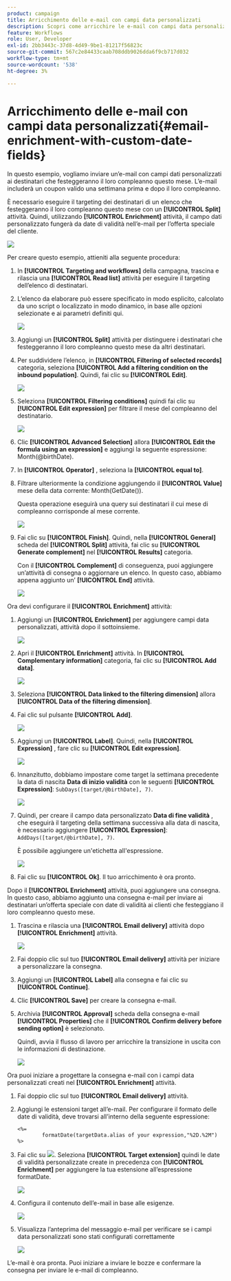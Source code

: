 ```yaml
---
product: campaign
title: Arricchimento delle e-mail con campi data personalizzati
description: Scopri come arricchire le e-mail con campi data personalizzati
feature: Workflows
role: User, Developer
exl-id: 2bb3443c-37d8-4d49-9be1-81217f56823c
source-git-commit: 567c2e84433caab708ddb9026dda6f9cb717d032
workflow-type: tm+mt
source-wordcount: '538'
ht-degree: 3%

---
```


# Arricchimento delle e-mail con campi data personalizzati{#email-enrichment-with-custom-date-fields}



In questo esempio, vogliamo inviare un’e-mail con campi dati personalizzati ai destinatari che festeggeranno il loro compleanno questo mese. L’e-mail includerà un coupon valido una settimana prima e dopo il loro compleanno.

È necessario eseguire il targeting dei destinatari di un elenco che festeggeranno il loro compleanno questo mese con un **[!UICONTROL Split]** attività. Quindi, utilizzando **[!UICONTROL Enrichment]** attività, il campo dati personalizzato fungerà da date di validità nell’e-mail per l’offerta speciale del cliente.

![](assets/uc_enrichment.png)

Per creare questo esempio, attieniti alla seguente procedura:

1. In **[!UICONTROL Targeting and workflows]** della campagna, trascina e rilascia una **[!UICONTROL Read list]** attività per eseguire il targeting dell’elenco di destinatari.
1. L’elenco da elaborare può essere specificato in modo esplicito, calcolato da uno script o localizzato in modo dinamico, in base alle opzioni selezionate e ai parametri definiti qui.

   ![](assets/uc_enrichment_1.png)

1. Aggiungi un **[!UICONTROL Split]** attività per distinguere i destinatari che festeggeranno il loro compleanno questo mese da altri destinatari.
1. Per suddividere l’elenco, in **[!UICONTROL Filtering of selected records]** categoria, seleziona **[!UICONTROL Add a filtering condition on the inbound population]**. Quindi, fai clic su **[!UICONTROL Edit]**.

   ![](assets/uc_enrichment_2.png)

1. Seleziona **[!UICONTROL Filtering conditions]** quindi fai clic su **[!UICONTROL Edit expression]** per filtrare il mese del compleanno del destinatario.

   ![](assets/uc_enrichment_3.png)

1. Clic **[!UICONTROL Advanced Selection]** allora **[!UICONTROL Edit the formula using an expression]** e aggiungi la seguente espressione: Month(@birthDate).
1. In **[!UICONTROL Operator]** , seleziona la **[!UICONTROL equal to]**.
1. Filtrare ulteriormente la condizione aggiungendo il **[!UICONTROL Value]** mese della data corrente: Month(GetDate()).

   Questa operazione eseguirà una query sui destinatari il cui mese di compleanno corrisponde al mese corrente.

   ![](assets/uc_enrichment_4.png)

1. Fai clic su **[!UICONTROL Finish]**. Quindi, nella **[!UICONTROL General]** scheda del **[!UICONTROL Split]** attività, fai clic su **[!UICONTROL Generate complement]** nel **[!UICONTROL Results]** categoria.

   Con il **[!UICONTROL Complement]** di conseguenza, puoi aggiungere un’attività di consegna o aggiornare un elenco. In questo caso, abbiamo appena aggiunto un’ **[!UICONTROL End]** attività.

   ![](assets/uc_enrichment_6.png)

Ora devi configurare il **[!UICONTROL Enrichment]** attività:

1. Aggiungi un **[!UICONTROL Enrichment]** per aggiungere campi data personalizzati, attività dopo il sottoinsieme.

   ![](assets/uc_enrichment_7.png)

1. Apri il **[!UICONTROL Enrichment]** attività. In **[!UICONTROL Complementary information]** categoria, fai clic su **[!UICONTROL Add data]**.

   ![](assets/uc_enrichment_8.png)

1. Seleziona **[!UICONTROL Data linked to the filtering dimension]** allora **[!UICONTROL Data of the filtering dimension]**.
1. Fai clic sul pulsante **[!UICONTROL Add]**.

   ![](assets/uc_enrichment_9.png)

1. Aggiungi un **[!UICONTROL Label]**. Quindi, nella **[!UICONTROL Expression]** , fare clic su **[!UICONTROL Edit expression]**.

   ![](assets/uc_enrichment_10.png)

1. Innanzitutto, dobbiamo impostare come target la settimana precedente la data di nascita **Data di inizio validità** con le seguenti **[!UICONTROL Expression]**: `SubDays([target/@birthDate], 7)`.

   ![](assets/uc_enrichment_11.png)

1. Quindi, per creare il campo data personalizzato **Data di fine validità** , che eseguirà il targeting della settimana successiva alla data di nascita, è necessario aggiungere **[!UICONTROL Expression]**: `AddDays([target/@birthDate], 7)`.

   È possibile aggiungere un&#39;etichetta all&#39;espressione.

   ![](assets/uc_enrichment_12.png)

1. Fai clic su **[!UICONTROL Ok]**. Il tuo arricchimento è ora pronto.

Dopo il **[!UICONTROL Enrichment]** attività, puoi aggiungere una consegna. In questo caso, abbiamo aggiunto una consegna e-mail per inviare ai destinatari un’offerta speciale con date di validità ai clienti che festeggiano il loro compleanno questo mese.

1. Trascina e rilascia una **[!UICONTROL Email delivery]** attività dopo **[!UICONTROL Enrichment]** attività.

   ![](assets/uc_enrichment_15.png)

1. Fai doppio clic sul tuo **[!UICONTROL Email delivery]** attività per iniziare a personalizzare la consegna.
1. Aggiungi un **[!UICONTROL Label]** alla consegna e fai clic su **[!UICONTROL Continue]**.
1. Clic **[!UICONTROL Save]** per creare la consegna e-mail.
1. Archivia **[!UICONTROL Approval]** scheda della consegna e-mail **[!UICONTROL Properties]** che il **[!UICONTROL Confirm delivery before sending option]** è selezionato.

   Quindi, avvia il flusso di lavoro per arricchire la transizione in uscita con le informazioni di destinazione.

   ![](assets/uc_enrichment_18.png)

Ora puoi iniziare a progettare la consegna e-mail con i campi data personalizzati creati nel **[!UICONTROL Enrichment]** attività.

1. Fai doppio clic sul tuo **[!UICONTROL Email delivery]** attività.
1. Aggiungi le estensioni target all’e-mail. Per configurare il formato delle date di validità, deve trovarsi all’interno della seguente espressione:

   ```
   <%=
           formatDate(targetData.alias of your expression,"%2D.%2M")  %>
   ```

1. Fai clic su ![](assets/uc_enrichment_16.png). Seleziona **[!UICONTROL Target extension]** quindi le date di validità personalizzate create in precedenza con **[!UICONTROL Enrichment]** per aggiungere la tua estensione all’espressione formatDate.

   ![](assets/uc_enrichment_19.png)

1. Configura il contenuto dell’e-mail in base alle esigenze.

   ![](assets/uc_enrichment_17.png)

1. Visualizza l’anteprima del messaggio e-mail per verificare se i campi data personalizzati sono stati configurati correttamente

   ![](assets/uc_enrichment_20.png)

L’e-mail è ora pronta. Puoi iniziare a inviare le bozze e confermare la consegna per inviare le e-mail di compleanno.
